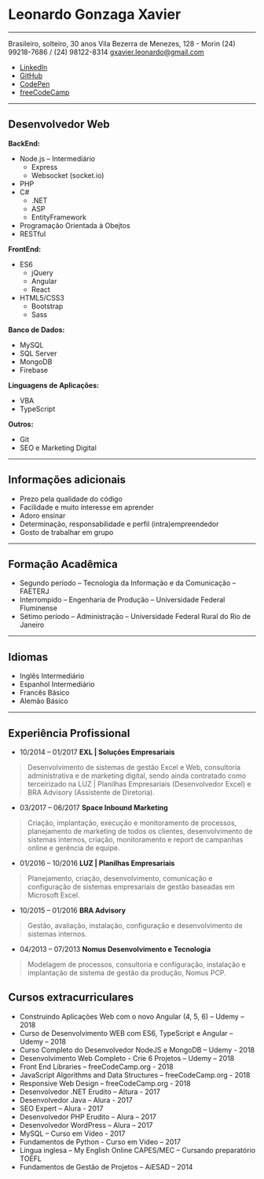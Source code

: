# Leonardo Gonzaga Xavier

---
Brasileiro, solteiro, 30 anos
Vila Bezerra de Menezes, 128 - Morin
(24) 99218-7686 / (24) 98122-8314
gxavier.leonardo@gmail.com

- [LinkedIn](http://br.linkedin.com/in/leonardogonzagaxavier)
- [GitHub](https://github.com/xavierleonardo)
- [CodePen](https://codepen.io/collection/nmWyWV/)
- [freeCodeCamp](https://www.freecodecamp.org/xavierleonardo)

---

## Desenvolvedor Web

**BackEnd:**

* Node.js – Intermediário
  * Express
  * Websocket (socket.io)
* PHP
* C#
  * .NET
  * ASP
  * EntityFramework
* Programação Orientada à Obejtos
* RESTful

**FrontEnd:**

* ES6
  * jQuery
  * Angular
  * React
* HTML5/CSS3
  * Bootstrap
  * Sass

**Banco de Dados:**

* MySQL
* SQL Server
* MongoDB
* Firebase

**Linguagens de Aplicações:**

* VBA
* TypeScript

**Outros:**

* Git
* SEO e Marketing Digital 

---

## Informações adicionais

* Prezo pela qualidade do código
* Facilidade e muito interesse em aprender
* Adoro ensinar
* Determinação, responsabilidade e perfil (intra)empreendedor
* Gosto de trabalhar em grupo

---

## Formação Acadêmica

* Segundo período – Tecnologia da Informação e da Comunicação – FAETERJ
* Interrompido – Engenharia de Produção – Universidade Federal Fluminense
* Sétimo período – Administração – Universidade Federal Rural do Rio de Janeiro 

---

## Idiomas

* Inglês Intermediário
* Espanhol Intermediário
* Francês Básico
* Alemão Básico

---

## Experiência Profissional

* 10/2014 – 01/2017 **EXL | Soluções Empresariais**
> Desenvolvimento de sistemas de gestão Excel e Web, consultoria administrativa e de marketing digital, sendo ainda contratado como terceirizado na LUZ | Planilhas Empresariais (Desenvolvedor Excel) e BRA Advisory (Assistente de Diretoria).

* 03/2017 – 06/2017 **Space Inbound Marketing**
> Criação, implantação, execução e monitoramento de processos, planejamento de marketing de todos os clientes, desenvolvimento de sistemas internos, criação, monitoramento e report de campanhas online e gerência de equipe.

* 01/2016 – 10/2016 **LUZ | Planilhas Empresariais**
> Planejamento, criação, desenvolvimento, comunicação e configuração de sistemas empresariais de gestão baseadas em Microsoft Excel.

* 10/2015 – 01/2016 **BRA Advisory**
> Gestão, avaliação, instalação, configuração e desenvolvimento de sistemas internos.

* 04/2013 – 07/2013 **Nomus Desenvolvimento e Tecnologia**
> Modelagem de processos, consultoria e configuração, instalação e implantação de sistema de gestão da produção, Nomus PCP.

## Cursos extracurriculares

* Construindo Aplicações Web com o novo Angular (4, 5, 6) – Udemy – 2018
* Curso de Desenvolvimento WEB com ES6, TypeScript e Angular – Udemy – 2018
* Curso Completo do Desenvolvedor NodeJS e MongoDB – Udemy - 2018
* Desenvolvimento Web Completo - Crie 6 Projetos – Udemy – 2018
* Front End Libraries – freeCodeCamp.org - 2018
* JavaScript Algorithms and Data Structures – freeCodeCamp.org - 2018
* Responsive Web Design – freeCodeCamp.org - 2018
* Desenvolvedor .NET Erudito – Altura - 2017
* Desenvolvedor Java – Alura - 2017
* SEO Expert – Alura - 2017
* Desenvolvedor PHP Erudito – Alura – 2017
* Desenvolvedor WordPress – Alura – 2017
* MySQL – Curso em Vídeo - 2017
* Fundamentos de Python -  Curso em Vídeo – 2017
* Língua inglesa – My English Online CAPES/MEC – Cursando preparatório TOEFL
* Fundamentos de Gestão de Projetos – AiESAD – 2014